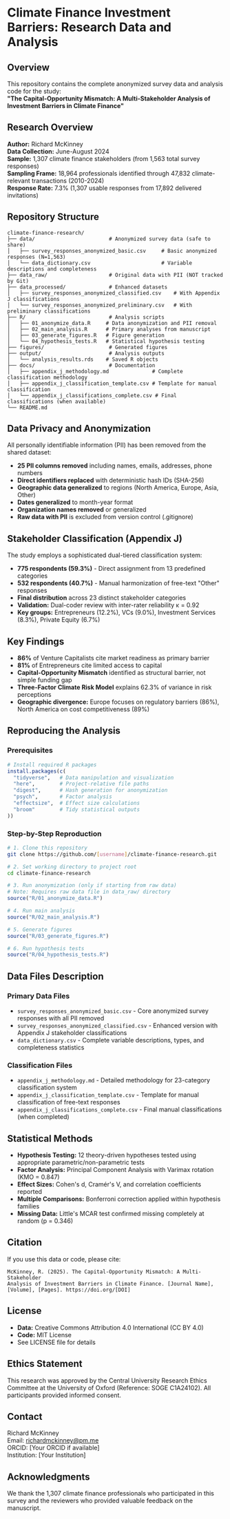 # Climate Finance Investment Barriers: Research Data and Analysis

## Overview
This repository contains the complete anonymized survey data and analysis code for the study:  
**"The Capital-Opportunity Mismatch: A Multi-Stakeholder Analysis of Investment Barriers in Climate Finance"**

## Research Overview
**Author:** Richard McKinney  
**Data Collection:** June-August 2024  
**Sample:** 1,307 climate finance stakeholders (from 1,563 total survey responses)  
**Sampling Frame:** 18,964 professionals identified through 47,832 climate-relevant transactions (2010-2024)  
**Response Rate:** 7.3% (1,307 usable responses from 17,892 delivered invitations)

## Repository Structure
```
climate-finance-research/
├── data/                        # Anonymized survey data (safe to share)
│   ├── survey_responses_anonymized_basic.csv     # Basic anonymized responses (N=1,563)
│   └── data_dictionary.csv                       # Variable descriptions and completeness
├── data_raw/                    # Original data with PII (NOT tracked by Git)
├── data_processed/              # Enhanced datasets
│   ├── survey_responses_anonymized_classified.csv    # With Appendix J classifications
│   └── survey_responses_anonymized_preliminary.csv   # With preliminary classifications
├── R/                           # Analysis scripts
│   ├── 01_anonymize_data.R     # Data anonymization and PII removal
│   ├── 02_main_analysis.R      # Primary analyses from manuscript
│   ├── 03_generate_figures.R   # Figure generation
│   └── 04_hypothesis_tests.R   # Statistical hypothesis testing
├── figures/                     # Generated figures
├── output/                      # Analysis outputs
│   └── analysis_results.rds    # Saved R objects
├── docs/                        # Documentation
│   ├── appendix_j_methodology.md              # Complete classification methodology
│   ├── appendix_j_classification_template.csv # Template for manual classification
│   └── appendix_j_classifications_complete.csv # Final classifications (when available)
└── README.md
```

## Data Privacy and Anonymization

All personally identifiable information (PII) has been removed from the shared dataset:
- **25 PII columns removed** including names, emails, addresses, phone numbers
- **Direct identifiers replaced** with deterministic hash IDs (SHA-256)
- **Geographic data generalized** to regions (North America, Europe, Asia, Other)
- **Dates generalized** to month-year format
- **Organization names removed** or generalized
- **Raw data with PII** is excluded from version control (.gitignore)

## Stakeholder Classification (Appendix J)

The study employs a sophisticated dual-tiered classification system:
- **775 respondents (59.3%)** - Direct assignment from 13 predefined categories
- **532 respondents (40.7%)** - Manual harmonization of free-text "Other" responses
- **Final distribution** across 23 distinct stakeholder categories
- **Validation:** Dual-coder review with inter-rater reliability κ = 0.92
- **Key groups:** Entrepreneurs (12.2%), VCs (9.0%), Investment Services (8.3%), Private Equity (6.7%)

## Key Findings

- **86%** of Venture Capitalists cite market readiness as primary barrier
- **81%** of Entrepreneurs cite limited access to capital
- **Capital-Opportunity Mismatch** identified as structural barrier, not simple funding gap
- **Three-Factor Climate Risk Model** explains 62.3% of variance in risk perceptions
- **Geographic divergence:** Europe focuses on regulatory barriers (86%), North America on cost competitiveness (89%)

## Reproducing the Analysis

### Prerequisites
```r
# Install required R packages
install.packages(c(
  "tidyverse",   # Data manipulation and visualization
  "here",        # Project-relative file paths
  "digest",      # Hash generation for anonymization
  "psych",       # Factor analysis
  "effectsize",  # Effect size calculations
  "broom"        # Tidy statistical outputs
))
```

### Step-by-Step Reproduction

```bash
# 1. Clone this repository
git clone https://github.com/[username]/climate-finance-research.git

# 2. Set working directory to project root
cd climate-finance-research
```

```r
# 3. Run anonymization (only if starting from raw data)
# Note: Requires raw data file in data_raw/ directory
source("R/01_anonymize_data.R")

# 4. Run main analysis
source("R/02_main_analysis.R")

# 5. Generate figures
source("R/03_generate_figures.R")

# 6. Run hypothesis tests
source("R/04_hypothesis_tests.R")
```

## Data Files Description

### Primary Data Files
- `survey_responses_anonymized_basic.csv` - Core anonymized survey responses with all PII removed
- `survey_responses_anonymized_classified.csv` - Enhanced version with Appendix J stakeholder classifications
- `data_dictionary.csv` - Complete variable descriptions, types, and completeness statistics

### Classification Files
- `appendix_j_methodology.md` - Detailed methodology for 23-category classification system
- `appendix_j_classification_template.csv` - Template for manual classification of free-text responses
- `appendix_j_classifications_complete.csv` - Final manual classifications (when completed)

## Statistical Methods
- **Hypothesis Testing:** 12 theory-driven hypotheses tested using appropriate parametric/non-parametric tests
- **Factor Analysis:** Principal Component Analysis with Varimax rotation (KMO = 0.847)
- **Effect Sizes:** Cohen's d, Cramér's V, and correlation coefficients reported
- **Multiple Comparisons:** Bonferroni correction applied within hypothesis families
- **Missing Data:** Little's MCAR test confirmed missing completely at random (p = 0.346)

## Citation
If you use this data or code, please cite:
```
McKinney, R. (2025). The Capital-Opportunity Mismatch: A Multi-Stakeholder 
Analysis of Investment Barriers in Climate Finance. [Journal Name], 
[Volume], [Pages]. https://doi.org/[DOI]
```

## License
- **Data:** Creative Commons Attribution 4.0 International (CC BY 4.0)
- **Code:** MIT License
- See LICENSE file for details

## Ethics Statement
This research was approved by the Central University Research Ethics Committee at the University of Oxford (Reference: SOGE C1A24102). All participants provided informed consent.

## Contact
Richard McKinney  
Email: richardmckinney@pm.me  
ORCID: [Your ORCID if available]  
Institution: [Your Institution]

## Acknowledgments
We thank the 1,307 climate finance professionals who participated in this survey and the reviewers who provided valuable feedback on the manuscript.
